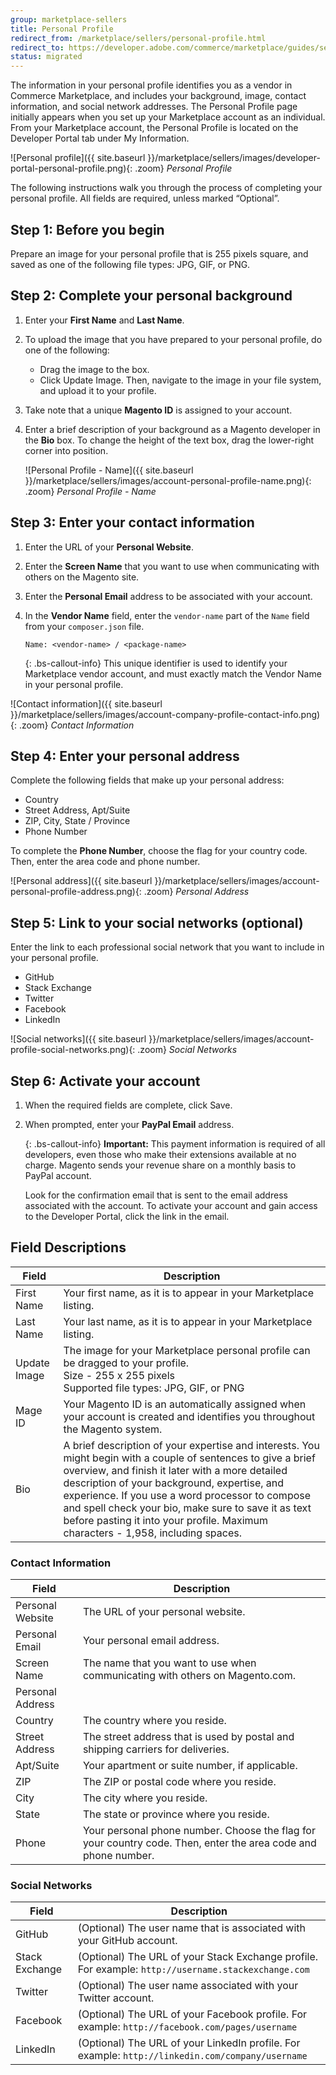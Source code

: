 ```yaml
---
group: marketplace-sellers
title: Personal Profile
redirect_from: /marketplace/sellers/personal-profile.html
redirect_to: https://developer.adobe.com/commerce/marketplace/guides/sellers/profile-personal/
status: migrated
---
```


The information in your personal profile identifies you as a vendor in Commerce Marketplace, and includes your background, image, contact information, and social network addresses. The Personal Profile page initially appears when you set up your Marketplace account as an individual. From your Marketplace account, the Personal Profile is located on the Developer Portal tab under My Information.

![Personal profile]({{ site.baseurl }}/marketplace/sellers/images/developer-portal-personal-profile.png){: .zoom}
_Personal Profile_

The following instructions walk you through the process of completing your personal profile. All fields are required, unless marked “Optional”.

## Step 1: Before you begin

Prepare an image for your personal profile that is 255 pixels square, and saved as one of the following file types: JPG, GIF, or PNG.

## Step 2: Complete your personal background

1. Enter your **First Name** and **Last Name**.

1. To upload the image that you have prepared to your personal profile, do one of the following:

   -  Drag the image to the box.
   -  Click <span class="btn">Update Image</span>. Then, navigate to the image in your file system, and upload it to your profile.

1. Take note that a unique **Magento ID** is assigned to your account.

1. Enter a brief description of your background as a Magento developer in the **Bio** box. To change the height of the text box, drag the lower-right corner into position.

   ![Personal Profile - Name]({{ site.baseurl }}/marketplace/sellers/images/account-personal-profile-name.png){: .zoom}
   _Personal Profile - Name_

## Step 3: Enter your contact information

1. Enter the URL of your **Personal Website**.

1. Enter the **Screen Name** that you want to use when communicating with others on the Magento site.

1. Enter the **Personal Email** address to be associated with your account.

1. In the **Vendor Name** field, enter the `vendor-name` part of the `Name` field from your `composer.json` file.

   `Name: <vendor-name> / <package-name>`

   {: .bs-callout-info}
   This unique identifier is used to identify your Marketplace vendor account, and must exactly match the Vendor Name in your personal profile.

![Contact information]({{ site.baseurl }}/marketplace/sellers/images/account-company-profile-contact-info.png){: .zoom}
_Contact Information_

## Step 4: Enter your personal address

Complete the following fields that make up your personal address:

-  Country
-  Street Address, Apt/Suite
-  ZIP, City, State / Province
-  Phone Number

To complete the **Phone Number**, choose the flag for your country code. Then, enter the area code and phone number.

![Personal address]({{ site.baseurl }}/marketplace/sellers/images/account-personal-profile-address.png){: .zoom}
_Personal Address_

## Step 5: Link to your social networks (optional)

Enter the link to each professional social network that you want to include in your personal profile.

-  GitHub
-  Stack Exchange
-  Twitter
-  Facebook
-  LinkedIn

![Social networks]({{ site.baseurl }}/marketplace/sellers/images/account-profile-social-networks.png){: .zoom}
_Social Networks_

## Step 6: Activate your account

1. When the required fields are complete, click <span class="btn">Save</span>.

1. When prompted, enter your **PayPal Email** address.

   {: .bs-callout-info}
   **Important:** This payment information is required of all developers, even those who make their extensions available at no charge. Magento sends your revenue share on a monthly basis to PayPal account.

   Look for the confirmation email that is sent to the email address associated with the account. To activate your account and gain access to the Developer Portal, click the link in the email.

## Field Descriptions

|Field|Description|
|--- |--- |
|First Name|Your first name, as it is to appear in your Marketplace listing.|
|Last Name|Your last name, as it is to appear in your Marketplace listing.|
|Update Image|The image for your Marketplace personal profile can be dragged to your profile. <br/>Size - 255 x 255 pixels <br/>Supported file types: JPG, GIF, or PNG|
|Mage ID|Your Magento ID is an automatically assigned when your account is created and identifies you throughout the Magento system.|
|Bio|A brief description of your expertise and interests. You might begin with a couple of sentences to give a brief overview, and finish it later with a more detailed description of your background, expertise, and experience. If you use a word processor to compose and spell check your bio, make sure to save it as text before pasting it into your profile. Maximum characters - 1,958, including spaces.|

### Contact Information

|Field|Description|
|--- |--- |
|Personal Website|The URL of your personal website.|
|Personal Email|Your personal email address.|
|Screen Name|The name that you want to use when communicating with others on Magento.com.|
|Personal Address||
|Country|The country where you reside.|
|Street Address|The street address that is used by postal and shipping carriers for deliveries.|
|Apt/Suite|Your apartment or suite number, if applicable.|
|ZIP|The ZIP or postal code where you reside.|
|City|The city where you reside.|
|State|The state or province where you reside.|
|Phone|Your personal phone number. Choose the  flag for your country code. Then, enter the area code and phone number.|

### Social Networks

|Field|Description|
|--- |--- |
|GitHub|(Optional) The user name that is associated with your GitHub account.|
|Stack Exchange|(Optional) The URL of your Stack Exchange profile. For example: `http://username.stackexchange.com`|
|Twitter|(Optional) The user name associated with your Twitter account.|
|Facebook|(Optional) The URL of your Facebook profile. For example: `http://facebook.com/pages/username`|
|LinkedIn|(Optional) The URL of your LinkedIn profile. For example: `http://linkedin.com/company/username`|
